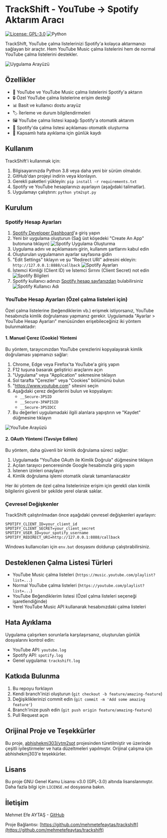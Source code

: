 # TrackShift - YouTube -> Spotify Aktarım Aracı

[![License: GPL-3.0](https://img.shields.io/badge/License-GPL%20v3-blue.svg)](https://www.gnu.org/licenses/gpl-3.0)
![Python](https://img.shields.io/badge/python-3.8%2B-blue)

TrackShift, YouTube çalma listelerinizi Spotify'a kolayca aktarmanızı sağlayan bir araçtır. Hem YouTube Music çalma listelerini hem de normal YouTube çalma listelerini destekler.

![Uygulama Arayüzü](media/app_ui.png)

## Özellikler

- 🎵 YouTube ve YouTube Music çalma listelerini Spotify'a aktarın
- 🔒 Özel YouTube çalma listelerine erişim desteği
- 📊 Basit ve kullanıcı dostu arayüz
- 🏷️ İlerleme ve durum bilgilendirmeleri
- 🖼️ YouTube çalma listesi kapağı Spotify'a otomatik aktarım
- 💫 Spotify'da çalma listesi açıklaması otomatik oluşturma
- 📝 Kapsamlı hata ayıklama için günlük kaydı

## Kullanım

TrackShift'i kullanmak için:

1. Bilgisayarınızda Python 3.8 veya daha yeni bir sürüm olmalıdır.
2. GitHub'dan projeyi indirin veya klonlayın.
3. Gerekli paketleri yükleyin: `pip install -r requirements.txt`
4. Spotify ve YouTube hesaplarınızı ayarlayın (aşağıdaki talimatlar).
5. Uygulamayı çalıştırın: `python ytm2spt.py`

## Kurulum

### Spotify Hesap Ayarları

1. [Spotify Developer Dashboard](https://developer.spotify.com/dashboard)'a giriş yapın
2. Yeni bir uygulama oluşturun (Sağ üst köşedeki "Create An App" butonuna tıklayın)
   ![Spotify Uygulama Oluşturma](media/spotify_create_app.png)
3. Uygulama adını ve açıklamasını girin, kullanım şartlarını kabul edin
4. Oluşturulan uygulamanın ayarlar sayfasına gidin 
5. "Edit Settings" tıklayın ve şu "Redirect URI" adresini ekleyin: `http://127.0.0.1:8888/callback`
   ![Spotify Ayarları](media/spotify_settings.png)
6. İstemci Kimliği (Client ID) ve İstemci Sırrını (Client Secret) not edin
   ![Spotify Bilgileri](media/spotify_credentials.png)
7. Spotify kullanıcı adınızı [Spotify hesap sayfanızdan](https://www.spotify.com/account/overview/) bulabilirsiniz
   ![Spotify Kullanıcı Adı](media/spotify_username.png)

### YouTube Hesap Ayarları (Özel çalma listeleri için)

Özel çalma listelerine (beğendiklerim vb.) erişmek istiyorsanız, YouTube hesabınızla kimlik doğrulaması yapmanız gerekir. Uygulamada "Ayarlar > YouTube Hesap Ayarları" menüsünden erişebileceğiniz iki yöntem bulunmaktadır:

#### 1. Manuel Çerez (Cookie) Yöntemi

Bu yöntem, tarayıcınızdan YouTube çerezlerini kopyalayarak kimlik doğrulaması yapmanızı sağlar:

1. Chrome, Edge veya Firefox'ta YouTube'a giriş yapın
2. F12 tuşuna basarak geliştirici araçlarını açın
3. "Uygulama" veya "Application" sekmesine tıklayın
4. Sol tarafta "Çerezler" veya "Cookies" bölümünü bulun
5. "https://www.youtube.com" sitesini seçin
6. Aşağıdaki çerez değerlerini bulun ve kopyalayın:
   - `__Secure-3PSID`
   - `__Secure-3PAPISID`
   - `__Secure-3PSIDCC`
7. Bu değerleri uygulamadaki ilgili alanlara yapıştırın ve "Kaydet" düğmesine tıklayın

![YouTube Arayüzü](media/youtube_ui.png)

#### 2. OAuth Yöntemi (Tavsiye Edilen)

Bu yöntem, daha güvenli bir kimlik doğrulama süreci sağlar:

1. Uygulamada "YouTube OAuth ile Kimlik Doğrula" düğmesine tıklayın
2. Açılan tarayıcı penceresinde Google hesabınızla giriş yapın
3. İstenen izinleri onaylayın
4. Kimlik doğrulama işlemi otomatik olarak tamamlanacaktır

Her iki yöntem de özel çalma listelerinize erişim için gerekli olan kimlik bilgilerini güvenli bir şekilde yerel olarak saklar.

### Çevresel Değişkenler

TrackShift çalıştırılmadan önce aşağıdaki çevresel değişkenleri ayarlayın:

```
SPOTIFY_CLIENT_ID=your_client_id
SPOTIFY_CLIENT_SECRET=your_client_secret
SPOTIFY_USER_ID=your_spotify_username
SPOTIFY_REDIRECT_URI=http://127.0.0.1:8888/callback
```

Windows kullanıcıları için `env.bat` dosyasını doldurup çalıştırabilirsiniz.

## Desteklenen Çalma Listesi Türleri

- YouTube Music çalma listeleri (`https://music.youtube.com/playlist?list=...`)
- Normal YouTube çalma listeleri (`https://youtube.com/playlist?list=...`)
- YouTube Beğendiklerim listesi (Özel çalma listeleri seçeneği işaretlendiğinde)
- Yerel YouTube Music API kullanarak hesabınızdaki çalma listeleri

## Hata Ayıklama

Uygulama çalışırken sorunlarla karşılaşırsanız, oluşturulan günlük dosyalarını kontrol edin:

- YouTube API: `youtube.log`
- Spotify API: `spotify.log`
- Genel uygulama: `trackshift.log`

## Katkıda Bulunma

1. Bu repoyu forklayın
2. Kendi branch'inizi oluşturun (`git checkout -b feature/amazing-feature`)
3. Değişikliklerinizi commit edin (`git commit -m 'Add some amazing feature'`)
4. Branch'inize push edin (`git push origin feature/amazing-feature`)
5. Pull Request açın

## Orijinal Proje ve Teşekkürler

Bu proje, [abhishekmj303/ytm2spt](https://github.com/abhishekmj303/ytm2spt) projesinden türetilmiştir ve üzerinde çeşitli iyileştirmeler ve hata düzeltmeleri yapılmıştır. Orijinal çalışma için abhishekmj303'e teşekkürler.

## Lisans

Bu proje GNU Genel Kamu Lisansı v3.0 (GPL-3.0) altında lisanslanmıştır. Daha fazla bilgi için `LICENSE.md` dosyasına bakın.

## İletişim

Mehmet Efe AYTAŞ - [GitHub](https://github.com/mehmetefeaytas)

Proje Bağlantısı: [https://github.com/mehmetefeaytas/trackshift](https://github.com/mehmetefeaytas/trackshift)
